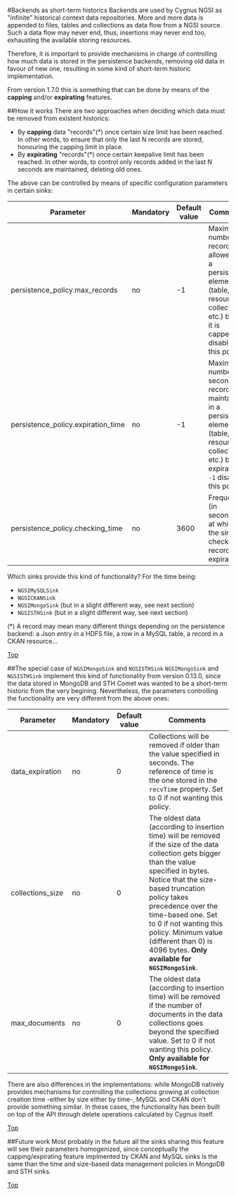 #<a name="top"></a>Backends as short-term historics
Backends are used by Cygnus NGSI as "infinite" historical context data repositories. More and more data is appended to files, tables and collections as data flow from a NGSI source. Such a data flow may never end, thus, insertions may never end too, exhausting the available storing resources.

Therefore, it is important to provide mechanisms in charge of controlling how much data is stored in the persistence backends, removing old data in favour of new one, resulting in some kind of short-term historic implementation.

From version 1.7.0 this is something that can be done by means of the **capping** and/or **expirating** features.

##How it works
There are two approaches when deciding which data must be removed from existent historics:

* By **capping** data "records"(*) once certain size limit has been reached. In other words, to ensure that only the last N records are stored, honouring the capping limit in place.
* By **expirating** "records"(*) once certain keepalive limit has been reached. In other words, to control only records added in the last N seconds are maintained, deleting old ones.

The above can be controlled by means of specific configuration parameters in certain sinks:

| Parameter | Mandatory | Default value | Comments |
|---|---|---|---|
| persistence\_policy.max_records | no | -1 | Maximum number of records allowed for a persistence element (table, resource, collection, etc.) before it is capped. `-1` disables this policy. |
| persistence\_policy.expiration_time | no | -1 | Maximum number of seconds a record is maintained in a persistence element (table, resource, collection, etc.) before expiration. `-1` disables this policy. |
| persistence\_policy.checking_time | no | 3600 | Frequency (in seconds) at which the sink checks for record expiration. |

Which sinks provide this kind of functionality? For the time being:

* `NGSIMySQLSink`
* `NGSICKANSink`
* `NGSIMongoSink` (but in a slight different way, see next section)
* `NGSISTHSink` (but in a slight different way, see next section)

(*) A record may mean many different things depending on the persistence backend: a Json entry in a HDFS file, a row in a MySQL table, a record in a CKAN resource...

[Top](#top)

##The special case of `NGSIMongoSink` and `NGSISTHSink`
`NGSIMongoSink` and `NGSISTHSink` implement this kind of functionality from version 0.13.0, since the data stored in MongoDB and STH Comet was wanted to be a short-term historic from the very begining. Nevertheless, the parameters controlling the functionality are very different from the above ones:

| Parameter | Mandatory | Default value | Comments |
|---|---|---|---|
| data\_expiration | no | 0 | Collections will be removed if older than the value specified in seconds. The reference of time is the one stored in the `recvTime` property. Set to 0 if not wanting this policy. |
| collections\_size | no | 0 | The oldest data (according to insertion time) will be removed if the size of the data collection gets bigger than the value specified in bytes. Notice that the size-based truncation policy takes precedence over the time-based one. Set to 0 if not wanting this policy. Minimum value (different than 0) is 4096 bytes. <b>Only available for `NGSIMongoSink`</b>. |
| max\_documents | no | 0 | The oldest data (according to insertion time) will be removed if the number of documents in the data collections goes beyond the specified value. Set to 0 if not wanting this policy. <b>Only available for `NGSIMongoSink`</b>. |

There are also differences in the implementations: while MongoDB natively provides mechanisms for controlling the collections growing at collection creation time -either by size either by time-, MySQL and CKAN don't provide something similar. In these cases, the functionality has been built on top of the API through delete operations calculated by Cygnus itself.

[Top](#top)

##Future work
Most probably in the future all the sinks sharing this feature will see their parameters homogenized, since conceptually the capping/expirating feature implmented by CKAN and MySQL sinks is the same than the time and size-based data management policies in MongoDB and STH sinks.

[Top](#top)
